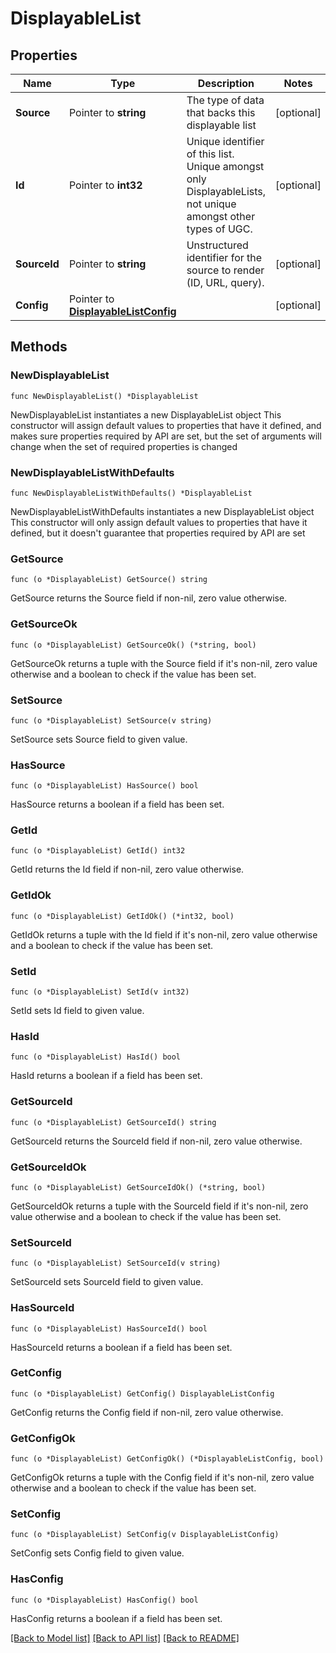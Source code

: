 # DisplayableList

## Properties

Name | Type | Description | Notes
------------ | ------------- | ------------- | -------------
**Source** | Pointer to **string** | The type of data that backs this displayable list | [optional] 
**Id** | Pointer to **int32** | Unique identifier of this list. Unique amongst only DisplayableLists, not unique amongst other types of UGC. | [optional] 
**SourceId** | Pointer to **string** | Unstructured identifier for the source to render (ID, URL, query). | [optional] 
**Config** | Pointer to [**DisplayableListConfig**](DisplayableListConfig.md) |  | [optional] 

## Methods

### NewDisplayableList

`func NewDisplayableList() *DisplayableList`

NewDisplayableList instantiates a new DisplayableList object
This constructor will assign default values to properties that have it defined,
and makes sure properties required by API are set, but the set of arguments
will change when the set of required properties is changed

### NewDisplayableListWithDefaults

`func NewDisplayableListWithDefaults() *DisplayableList`

NewDisplayableListWithDefaults instantiates a new DisplayableList object
This constructor will only assign default values to properties that have it defined,
but it doesn't guarantee that properties required by API are set

### GetSource

`func (o *DisplayableList) GetSource() string`

GetSource returns the Source field if non-nil, zero value otherwise.

### GetSourceOk

`func (o *DisplayableList) GetSourceOk() (*string, bool)`

GetSourceOk returns a tuple with the Source field if it's non-nil, zero value otherwise
and a boolean to check if the value has been set.

### SetSource

`func (o *DisplayableList) SetSource(v string)`

SetSource sets Source field to given value.

### HasSource

`func (o *DisplayableList) HasSource() bool`

HasSource returns a boolean if a field has been set.

### GetId

`func (o *DisplayableList) GetId() int32`

GetId returns the Id field if non-nil, zero value otherwise.

### GetIdOk

`func (o *DisplayableList) GetIdOk() (*int32, bool)`

GetIdOk returns a tuple with the Id field if it's non-nil, zero value otherwise
and a boolean to check if the value has been set.

### SetId

`func (o *DisplayableList) SetId(v int32)`

SetId sets Id field to given value.

### HasId

`func (o *DisplayableList) HasId() bool`

HasId returns a boolean if a field has been set.

### GetSourceId

`func (o *DisplayableList) GetSourceId() string`

GetSourceId returns the SourceId field if non-nil, zero value otherwise.

### GetSourceIdOk

`func (o *DisplayableList) GetSourceIdOk() (*string, bool)`

GetSourceIdOk returns a tuple with the SourceId field if it's non-nil, zero value otherwise
and a boolean to check if the value has been set.

### SetSourceId

`func (o *DisplayableList) SetSourceId(v string)`

SetSourceId sets SourceId field to given value.

### HasSourceId

`func (o *DisplayableList) HasSourceId() bool`

HasSourceId returns a boolean if a field has been set.

### GetConfig

`func (o *DisplayableList) GetConfig() DisplayableListConfig`

GetConfig returns the Config field if non-nil, zero value otherwise.

### GetConfigOk

`func (o *DisplayableList) GetConfigOk() (*DisplayableListConfig, bool)`

GetConfigOk returns a tuple with the Config field if it's non-nil, zero value otherwise
and a boolean to check if the value has been set.

### SetConfig

`func (o *DisplayableList) SetConfig(v DisplayableListConfig)`

SetConfig sets Config field to given value.

### HasConfig

`func (o *DisplayableList) HasConfig() bool`

HasConfig returns a boolean if a field has been set.


[[Back to Model list]](../README.md#documentation-for-models) [[Back to API list]](../README.md#documentation-for-api-endpoints) [[Back to README]](../README.md)


